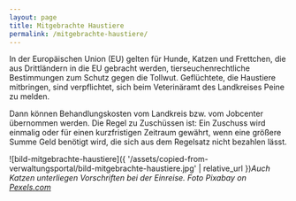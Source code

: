 ```yaml
---
layout: page
title: Mitgebrachte Haustiere
permalink: /mitgebrachte-haustiere/
---
```


In der Europäischen Union (EU) gelten für Hunde, Katzen und Frettchen, die aus Drittländern in die EU gebracht werden, tierseuchenrechtliche Bestimmungen zum Schutz gegen die Tollwut. Geflüchtete, die Haustiere mitbringen, sind verpflichtet, sich beim Veterinäramt des Landkreises Peine zu melden.



Dann können Behandlungskosten vom Landkreis bzw. vom Jobcenter übernommen werden. Die Regel zu Zuschüssen ist: Ein Zuschuss wird einmalig oder für einen kurzfristigen Zeitraum gewährt, wenn eine größere Summe Geld benötigt wird, die sich aus dem Regelsatz nicht bezahlen lässt.


![bild-mitgebrachte-haustiere]({ '/assets/copied-from-verwaltungsportal/bild-mitgebrachte-haustiere.jpg' | relative_url })*Auch Katzen unterliegen Vorschriften bei der Einreise. Foto Pixabay on [Pexels.com](https://www.pexels.com/de-de/foto/katzchen-auf-der-oberflache-liegend-416160/)* 



